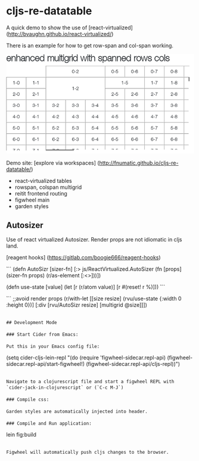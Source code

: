 # cljs-re-datatable

A quick demo to show the use of [react-virtualized] (http://bvaughn.github.io/react-virtualized/)

There is an example for how to get row-span and col-span working.

![tweaked multigrid](resources/public/img/table.png?raw=true)


Demo site: [explore via workspaces] (http://fnumatic.github.io/cljs-re-datatable/)

* react-virtualized tables
* rowspan, colspan multigrid
* reitit frontend routing
* figwheel main
* garden styles


## Autosizer

Use of react virtualized Autosizer. Render props are not idiomatic in cljs land.

[reagent hooks] (https://gitlab.com/boogie666/reagent-hooks)

̀```
(defn AutoSizr [sizer-fn]
  [:> js/ReactVirtualized.AutoSizer
   (fn [props]
       (sizer-fn props)
       (r/as-element [:<>]))])

(defn use-state [value]
  (let [r (r/atom value)]
    [r #(reset! r %)]))
̀```

̀```
;;avoid render props
(r/with-let [[size resize] (rvu/use-state {:width 0 :height 0})]
  [:div
    [rvu/AutoSizr resize]
    [multigrid @size]]])
```

## Development Mode

### Start Cider from Emacs:

Put this in your Emacs config file:

```
(setq cider-cljs-lein-repl
	"(do (require 'figwheel-sidecar.repl-api)
         (figwheel-sidecar.repl-api/start-figwheel!)
         (figwheel-sidecar.repl-api/cljs-repl))")
```

Navigate to a clojurescript file and start a figwheel REPL with `cider-jack-in-clojurescript` or (`C-c M-J`)

### Compile css:

Garden styles are automatically injected into header.

### Compile and Run application:

```
lein fig:build
```

Figwheel will automatically push cljs changes to the browser.

